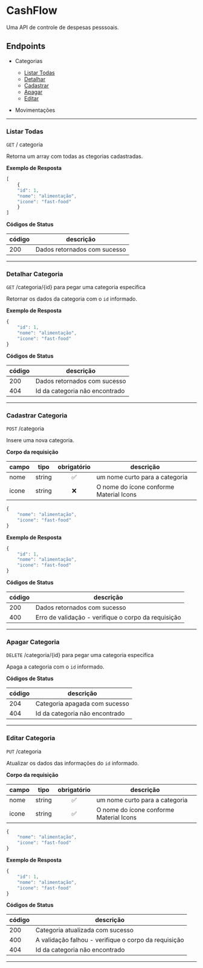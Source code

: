 # CashFlow
Uma API de controle de despesas pesssoais.


## Endpoints

- Categorias
    - [Listar Todas](#listar-todas)
    - [Detalhar](#detalhar-Categorias)
    - [Cadastrar](#catastrar-categoria)
    - [Apagar](#apagar-categoria)
    - [Editar](#editar-categoria)

- Movimentações 

---
### Listar Todas

`GET` / categoria 

Retorna um array com todas as ctegorias cadastradas.

**Exemplo de Resposta**

```js
[
    {
    "id": 1,
    "nome": "alimentação",
    "icone": "fast-food"
    }
]
```
**Códigos de Status**

| código | descrição|
|--------|----------|
|200|Dados retornados com sucesso

--- 

### Detalhar Categoria

`GET` /categoria/{id}  para pegar uma categoria especifica 

Retornar os dados da categoria com o `id` informado.

**Exemplo de Resposta**

```js
{
    "id": 1,
    "nome": "alimentação",
    "icone": "fast-food"
}
```

**Códigos de Status**

| código | descrição|
|--------|----------|
|200|Dados retornados com sucesso
|404| Id da categoria não encontrado 

--- 

### Cadastrar Categoria

`POST` /categoria

Insere uma nova categoria.

**Corpo da requisição**

|campo|tipo|obrigatório|descrição
|-----|----|:-----------:|---------
|nome|string|✅|um nome curto para a categoria
|icone|string|❌|O nome do ícone conforme Material Icons


```js
{
    "nome": "alimentação",
    "icone": "fast-food"
}
```

**Exemplo de Resposta**

```js
{
    "id": 1,
    "nome": "alimentação",
    "icone": "fast-food"
}
```

**Códigos de Status**

| código | descrição|
|--------|----------|
|200|Dados retornados com sucesso
|400| Erro de validação - verifique o corpo da requisição

---

### Apagar Categoria

`DELETE` /categoria/{id}  para pegar uma categoria especifica 

Apaga a categoria com o `id` informado.

**Códigos de Status**

| código | descrição|
|--------|----------|
|204|Categoria apagada com sucesso
|404| Id da categoria não encontrado 

--- 


### Editar Categoria

`PUT` /categoria

Atualizar os dados das informações do `id` informado.

**Corpo da requisição**

|campo|tipo|obrigatório|descrição
|-----|----|:-----------:|---------
|nome|string|✅|um nome curto para a categoria
|icone|string|✅|O nome do ícone conforme Material Icons


```js
{
    "nome": "alimentação",
    "icone": "fast-food"
}
```

**Exemplo de Resposta**

```js
{
    "id": 1,
    "nome": "alimentação",
    "icone": "fast-food"
}
```

**Códigos de Status**

| código | descrição|
|--------|----------|
|200|Categoria atualizada com sucesso
|400| A validação falhou - verifique o corpo da requisição
|404| Id da categoria não encontrado

---
